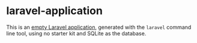 # laravel-application

This is an [empty Laravel application][laravel], generated with the `laravel` 
command line tool, using no starter kit and SQLite as the database.

[laravel]: https://laravel.com/docs/12.x/installation
